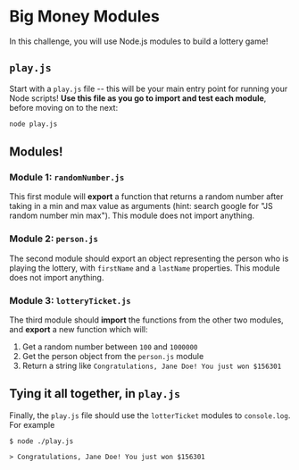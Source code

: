 # Big Money Modules

In this challenge, you will use Node.js modules to build a lottery game!

## `play.js`

Start with a `play.js` file -- this will be your main entry point for running your Node scripts! **Use this file as you go to import and test each module**, before moving on to the next:

```sh
node play.js
```

## Modules!

### Module 1: `randomNumber.js`

This first module will **export** a function that returns a random number after taking in a min and max value as arguments (hint: search google for "JS random number min max"). This module does not import anything.

### Module 2: `person.js`

The second module should export an object representing the person who is playing the lottery, with `firstName` and a `lastName` properties. This module does not import anything.
 
### Module 3: `lotteryTicket.js`

The third module should **import** the functions from the other two modules, and **export** a new function which will:

1. Get a random number between `100` and `1000000`
2. Get the person object from the `person.js` module
3. Return a string like `Congratulations, Jane Doe! You just won $156301`

## Tying it all together, in `play.js`

Finally, the `play.js` file should use the `lotterTicket` modules to `console.log`. For example

```
$ node ./play.js

> Congratulations, Jane Doe! You just won $156301
```
